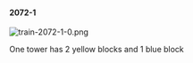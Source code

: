 #### 2072-1
![train-2072-1-0.png](https://github.com/lil-lab/nlvr/raw/master/nlvr/train/images/32/train-2072-1-0.png "train-2072-1-0.png")

One tower has 2 yellow blocks and 1 blue block